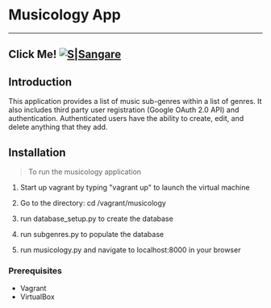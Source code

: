 # Musicology App
---
Click Me!
[![S|Sangare](http://c.dryicons.com/images/icon_sets/polygon_icons/png/128x128/music_note.png)](https://sanabasangare.github.io/musicology/)
---

## Introduction

This application provides a list of music sub-genres within a list of genres. It also includes third party user registration (Google OAuth 2.0 API) and authentication. Authenticated users have the ability to create, edit, and delete anything that they add.


## Installation

> To run the musicology application

1. Start up vagrant by typing "vagrant up" to launch the virtual machine

2. Go to the directory: cd /vagrant/musicology

3. run database_setup.py to create the database

4. run subgenres.py to populate the database

5. run musicology.py and navigate to localhost:8000 in your browser


### Prerequisites

- Vagrant
- VirtualBox
